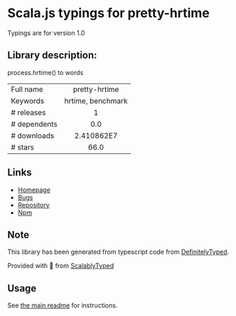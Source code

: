 
# Scala.js typings for pretty-hrtime

Typings are for version 1.0

## Library description:
process.hrtime() to words

|                    |                 |
| ------------------ | :-------------: |
| Full name          | pretty-hrtime |
| Keywords           | hrtime, benchmark |
| # releases         | 1 |
| # dependents       | 0.0 |
| # downloads        | 2.410862E7 |
| # stars            | 66.0 |

## Links
- [Homepage](https://github.com/robrich/pretty-hrtime)
- [Bugs](https://github.com/robrich/pretty-hrtime/issues)
- [Repository](https://github.com/robrich/pretty-hrtime)
- [Npm](https://www.npmjs.com/package/pretty-hrtime)
    


## Note
This library has been generated from typescript code from [DefinitelyTyped](https://definitelytyped.org).

Provided with :purple_heart: from [ScalablyTyped](https://github.com/oyvindberg/ScalablyTyped)

## Usage
See [the main readme](../../readme.md) for instructions.


